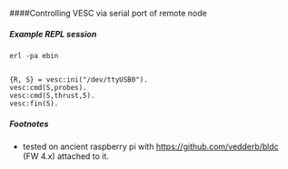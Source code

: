 
####Controlling VESC via serial port of remote node

##### Example REPL session

	erl -pa ebin


```lang-erl

{R, S} = vesc:ini("/dev/ttyUSB0").
vesc:cmd(S,probes).
vesc:cmd(S,thrust,5).
vesc:fin(S).

```

##### Footnotes

* tested on ancient raspberry pi with https://github.com/vedderb/bldc (FW 4.x) attached to it.
